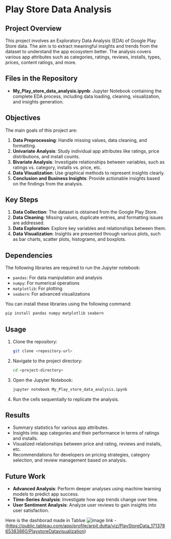 # Play Store Data Analysis

## Project Overview
This project involves an Exploratory Data Analysis (EDA) of Google Play Store data. The aim is to extract meaningful insights and trends from the dataset to understand the app ecosystem better. The analysis covers various app attributes such as categories, ratings, reviews, installs, types, prices, content ratings, and more.

## Files in the Repository
- **My_Play_store_data_analysis.ipynb**: Jupyter Notebook containing the complete EDA process, including data loading, cleaning, visualization, and insights generation.

## Objectives
The main goals of this project are:
1. **Data Preprocessing**: Handle missing values, data cleaning, and formatting.
2. **Univariate Analysis**: Study individual app attributes like ratings, price distributions, and install counts.
3. **Bivariate Analysis**: Investigate relationships between variables, such as ratings vs. category, installs vs. price, etc.
4. **Data Visualization**: Use graphical methods to represent insights clearly.
5. **Conclusion and Business Insights**: Provide actionable insights based on the findings from the analysis.

## Key Steps
1. **Data Collection**: The dataset is obtained from the Google Play Store.
2. **Data Cleaning**: Missing values, duplicate entries, and formatting issues are addressed.
3. **Data Exploration**: Explore key variables and relationships between them.
4. **Data Visualization**: Insights are presented through various plots, such as bar charts, scatter plots, histograms, and boxplots.

## Dependencies
The following libraries are required to run the Jupyter notebook:
- `pandas`: For data manipulation and analysis
- `numpy`: For numerical operations
- `matplotlib`: For plotting
- `seaborn`: For advanced visualizations

You can install these libraries using the following command:
```bash
pip install pandas numpy matplotlib seaborn
```

## Usage
1. Clone the repository:
   ```bash
   git clone <repository-url>
   ```
2. Navigate to the project directory:
   ```bash
   cd <project-directory>
   ```
3. Open the Jupyter Notebook:
   ```bash
   jupyter notebook My_Play_store_data_analysis.ipynb
   ```
4. Run the cells sequentially to replicate the analysis.

## Results
- Summary statistics for various app attributes.
- Insights into app categories and their performance in terms of ratings and installs.
- Visualized relationships between price and rating, reviews and installs, etc.
- Recommendations for developers on pricing strategies, category selection, and review management based on analysis.

## Future Work
- **Advanced Analysis**: Perform deeper analyses using machine learning models to predict app success.
- **Time-Series Analysis**: Investigate how app trends change over time.
- **User Sentiment Analysis**: Analyze user reviews to gain insights into user satisfaction.

Here is the dashborad made in Tablue
![image](https://github.com/user-attachments/assets/8409d9f3-b83d-48b7-99bd-cf280cef3e71)
link - (https://public.tableau.com/app/profile/arpit.dutta/viz/PlayStoreData_17137865383860/PlaystoreDatavisualization) 

